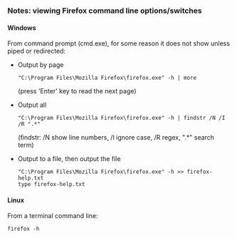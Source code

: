 ### Notes: viewing Firefox command line options/switches

#### Windows

From command prompt (cmd.exe), for some reason it does not show unless piped or redirected:

* Output by page

    ```
    "C:\Program Files\Mozilla Firefox\firefox.exe" -h | more
    ```

    (press 'Enter' key to read the next page)

* Output all

    ```
    "C:\Program Files\Mozilla Firefox\firefox.exe" -h | findstr /N /I /R ".*"
    ```

    (findstr: /N show line numbers, /I ignore case, /R regex, ".*" search term)

* Output to a file, then output the file

    ```
    "C:\Program Files\Mozilla Firefox\firefox.exe" -h >> firefox-help.txt
    type firefox-help.txt
    ```

#### Linux

From a terminal command line:

```
firefox -h
```
